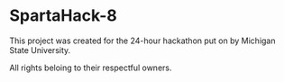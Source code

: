 # SpartaHack-8

This project was created for the 24-hour hackathon put on by Michigan State University.

All rights beloing to their respectful owners. 
